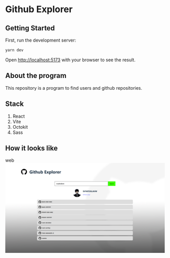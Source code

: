 # Github Explorer

## Getting Started

First, run the development server:

```bash
yarn dev
```

Open [http://localhost:5173](http://localhost:5173) with your browser to see the result.

## About the program

This repository is a program to find users and github repositories.

## Stack

1.  React
2.  Vite
3.  Octokit
4.  Sass

## How it looks like

web
![web](https://github.com/svyatoslavw/GITHUB-EXPLORER/blob/main/src/design/2.png)
